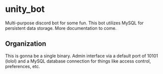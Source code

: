 # unity_bot
Multi-purpose discord bot for some fun. This bot utilizes MySQL for persistent data storage. More documentation to come.

## Organization
This is gonna be a single binary. Admin interface via a default port of 10101 (lolol) and a MySQL database connection for things
like access control, preferences, etc.
